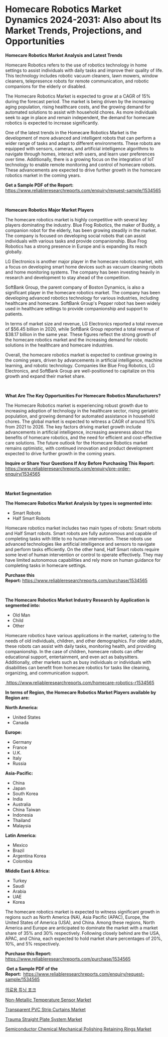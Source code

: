 <p><h1>Homecare Robotics Market Dynamics 2024-2031: Also about Its Market Trends, Projections, and Opportunities</h1></p><p><strong>Homecare Robotics Market Analysis and Latest Trends</strong></p>
<p><p>Homecare Robotics refers to the use of robotics technology in home settings to assist individuals with daily tasks and improve their quality of life. This technology includes robotic vacuum cleaners, lawn mowers, window cleaners, telepresence robots for remote communication, and robotic companions for the elderly or disabled.</p><p>The Homecare Robotics Market is expected to grow at a CAGR of 15% during the forecast period. The market is being driven by the increasing aging population, rising healthcare costs, and the growing demand for automated solutions to assist with household chores. As more individuals seek to age in place and remain independent, the demand for homecare robotics is expected to increase significantly.</p><p>One of the latest trends in the Homecare Robotics Market is the development of more advanced and intelligent robots that can perform a wider range of tasks and adapt to different environments. These robots are equipped with sensors, cameras, and artificial intelligence algorithms to navigate through homes, interact with users, and learn user preferences over time. Additionally, there is a growing focus on the integration of IoT technology to enable remote monitoring and control of homecare robots. These advancements are expected to drive further growth in the homecare robotics market in the coming years.</p></p>
<p><strong>Get a Sample PDF of the Report:&nbsp;</strong> <a href="https://www.reliableresearchreports.com/enquiry/request-sample/1534565">https://www.reliableresearchreports.com/enquiry/request-sample/1534565</a></p>
<p>&nbsp;</p>
<p><strong>Homecare Robotics Major Market Players</strong></p>
<p><p>The homecare robotics market is highly competitive with several key players dominating the industry. Blue Frog Robotics, the maker of Buddy, a companion robot for the elderly, has been growing steadily in the market. The company is focused on developing social robots that can assist individuals with various tasks and provide companionship. Blue Frog Robotics has a strong presence in Europe and is expanding its reach globally.</p><p>LG Electronics is another major player in the homecare robotics market, with a focus on developing smart home devices such as vacuum cleaning robots and home monitoring systems. The company has been investing heavily in research and development to stay ahead of the competition.</p><p>SoftBank Group, the parent company of Boston Dynamics, is also a significant player in the homecare robotics market. The company has been developing advanced robotics technology for various industries, including healthcare and homecare. SoftBank Group's Pepper robot has been widely used in healthcare settings to provide companionship and support to patients.</p><p>In terms of market size and revenue, LG Electronics reported a total revenue of $56.45 billion in 2020, while SoftBank Group reported a total revenue of $38.17 billion in the same year. These figures reflect the strong growth of the homecare robotics market and the increasing demand for robotic solutions in the healthcare and homecare industries.</p><p>Overall, the homecare robotics market is expected to continue growing in the coming years, driven by advancements in artificial intelligence, machine learning, and robotic technology. Companies like Blue Frog Robotics, LG Electronics, and SoftBank Group are well-positioned to capitalize on this growth and expand their market share.</p></p>
<p>&nbsp;</p>
<p><strong>What Are The Key Opportunities For Homecare Robotics Manufacturers?</strong></p>
<p><p>The Homecare Robotics market is experiencing robust growth due to increasing adoption of technology in the healthcare sector, rising geriatric population, and growing demand for automated assistance in household chores. The global market is expected to witness a CAGR of around 15% from 2021 to 2026. The key factors driving market growth include advancements in artificial intelligence, increasing awareness about the benefits of homecare robotics, and the need for efficient and cost-effective care solutions. The future outlook for the Homecare Robotics market remains optimistic, with continued innovation and product development expected to drive further growth in the coming years.</p></p>
<p><strong>Inquire or Share Your Questions If Any Before Purchasing This Report:</strong> <a href="https://www.reliableresearchreports.com/enquiry/pre-order-enquiry/1534565">https://www.reliableresearchreports.com/enquiry/pre-order-enquiry/1534565</a></p>
<p>&nbsp;</p>
<p><strong>Market Segmentation</strong></p>
<p><strong>The Homecare Robotics Market Analysis by types is segmented into:</strong></p>
<p><ul><li>Smart Robots</li><li>Half Smart Robots</li></ul></p>
<p><p>Homecare robotics market includes two main types of robots: Smart robots and Half Smart robots. Smart robots are fully autonomous and capable of completing tasks with little to no human intervention. These robots use advanced technologies like artificial intelligence and sensors to navigate and perform tasks efficiently. On the other hand, Half Smart robots require some level of human intervention or control to operate effectively. They may have limited autonomous capabilities and rely more on human guidance for completing tasks in homecare settings.</p></p>
<p><strong>Purchase this Report:&nbsp;</strong><a href="https://www.reliableresearchreports.com/purchase/1534565">https://www.reliableresearchreports.com/purchase/1534565</a></p>
<p>&nbsp;</p>
<p><strong>The Homecare Robotics Market Industry Research by Application is segmented into:</strong></p>
<p><ul><li>Old Man</li><li>Child</li><li>Other</li></ul></p>
<p><p>Homecare robotics have various applications in the market, catering to the needs of old individuals, children, and other demographics. For older adults, these robots can assist with daily tasks, monitoring health, and providing companionship. In the case of children, homecare robots can offer educational support, entertainment, and even act as babysitters. Additionally, other markets such as busy individuals or individuals with disabilities can benefit from homecare robotics for tasks like cleaning, organizing, and communication support.</p></p>
<p><a href="https://www.reliableresearchreports.com/homecare-robotics-r1534565">&nbsp;https://www.reliableresearchreports.com/homecare-robotics-r1534565</a></p>
<p><strong>In terms of Region, the Homecare Robotics Market Players available by Region are:</strong></p>
<p>
    <p> <strong> North America: </strong>
        <ul>
            <li>United States</li>
            <li>Canada</li>
        </ul>
        </p> 
    <p> <strong> Europe: </strong>
        <ul>
            <li>Germany</li>
            <li>France</li>
            <li>U.K.</li>
            <li>Italy</li>
            <li>Russia</li>
        </ul>
        </p> 
    <p> <strong> Asia-Pacific: </strong>
        <ul>
            <li>China</li>
            <li>Japan</li>
            <li>South Korea</li>
            <li>India</li>
            <li>Australia</li>
            <li>China Taiwan</li>
            <li>Indonesia</li>
            <li>Thailand</li>
            <li>Malaysia</li>
        </ul>
        </p> 
    <p> <strong> Latin America: </strong>
        <ul>
            <li>Mexico</li>
            <li>Brazil</li>
            <li>Argentina Korea</li>
            <li>Colombia</li>
        </ul>
        </p> 
    <p> <strong> Middle East & Africa: </strong>
        <ul>
            <li>Turkey</li>
            <li>Saudi</li>
            <li>Arabia</li>
            <li>UAE</li>
            <li>Korea</li>
        </ul>
    </p>
    </p>
<p><p>The homecare robotics market is expected to witness significant growth in regions such as North America (NA), Asia Pacific (APAC), Europe, the United States of America (USA), and China. Among these regions, North America and Europe are anticipated to dominate the market with a market share of 35% and 30% respectively. Following closely behind are the USA, APAC, and China, each expected to hold market share percentages of 20%, 10%, and 5% respectively.</p></p>
<p><strong>Purchase this Report: </strong><a href="https://www.reliableresearchreports.com/purchase/1534565">https://www.reliableresearchreports.com/purchase/1534565</a></p>
<p>&nbsp;<strong>Get a Sample PDF of the Report:&nbsp;&nbsp;</strong><a href="https://www.reliableresearchreports.com/enquiry/request-sample/1534565">https://www.reliableresearchreports.com/enquiry/request-sample/1534565</a></p>
<p><strong></strong></p>
<p><p><a href="https://github.com/RichardLueilwitz787/Market-Research-Report-List-3/blob/main/477137176259.md">의료용 튜닝 포크</a></p><p><a href="https://medium.com/@pippa.ball45457/global-non-metallic-temperature-sensor-market-sector-types-applications-market-player-9d4e32b4a14b">Non-Metallic Temperature Sensor Market</a></p><p><a href="https://www.linkedin.com/pulse/global-transparent-pvc-strip-curtains-market-opportunities-rfopc?trackingId=AMSJ%2B7%2BRQZWuHIuNIMWKTA%3D%3D">Transparent PVC Strip Curtains Market</a></p><p><a href="https://github.com/mzurpwxu46/Market-Research-Report-List-1/blob/main/trauma-straight-plate-system-market.md">Trauma Straight Plate System Market</a></p><p><a href="https://medium.com/@stephaniewynterk145/analyzing-semiconductor-chemical-mechanical-polishing-retaining-rings-market-dynamics-and-growth-1e9059670260">Semiconductor Chemical Mechanical Polishing Retaining Rings Market</a></p></p>